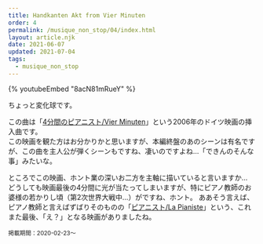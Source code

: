 ```yaml
---
title: Handkanten Akt from Vier Minuten
order: 4
permalink: /musique_non_stop/04/index.html
layout: article.njk
date: 2021-06-07
updated: 2021-07-04
tags:
  - musique_non_stop
---
```


{% youtubeEmbed "8acN81mRueY" %}

ちょっと変化球です。

この曲は「[4分間のピアニスト/Vier Minuten](https://ja.wikipedia.org/wiki/4%E5%88%86%E9%96%93%E3%81%AE%E3%83%94%E3%82%A2%E3%83%8B%E3%82%B9%E3%83%88)」という2006年のドイツ映画の挿入曲です。  
この映画を観た方はお分かりかと思いますが、本編終盤のあのシーンは有名ですが、この曲を主人公が弾くシーンもですね、凄いのですよね…「できんのそんな事」みたいな。

ところでこの映画、ホント業の深いお二方を主軸に描いていると言いますか…  
どうしても映画最後の4分間に光が当たってしまいますが、特にピアノ教師のお婆様の若かりし頃（第2次世界大戦中…）がですね、ホント。
ああそう言えば、ピアノ教師と言えばずばりそのものの「[ピアニスト/La Pianiste](https://ja.wikipedia.org/wiki/%E3%83%94%E3%82%A2%E3%83%8B%E3%82%B9%E3%83%88_(%E6%98%A0%E7%94%BB))」という、これまた最後、「え？」となる映画がありましたね。

<small>掲載期間：2020-02-23〜</small>
